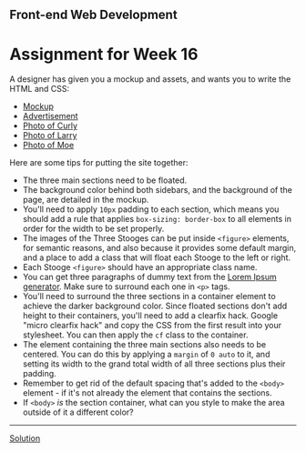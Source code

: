 ## Front-end Web Development
# Assignment for Week 16

A designer has given you a mockup and assets, and wants you to write the HTML and CSS:

*   [Mockup](http://jeffreyatw.github.io/fwd/series8/class16/assignment/mockup.png)
*   [Advertisement](http://jeffreyatw.github.io/fwd/series8/class16/assignment/ad.gif)
*   [Photo of Curly](http://jeffreyatw.github.io/fwd/series8/class16/assignment/curly.jpg)
*   [Photo of Larry](http://jeffreyatw.github.io/fwd/series8/class16/assignment/larry.jpg)
*   [Photo of Moe](http://jeffreyatw.github.io/fwd/series8/class16/assignment/moe.jpg)

Here are some tips for putting the site together:

*   The three main sections need to be floated.
*   The background color behind both sidebars, and the background of the page, are detailed in the mockup.
*   You'll need to apply `10px` padding to each section, which means you should add a rule that applies `box-sizing: border-box` to all elements in order for the width to be set properly.
*   The images of the Three Stooges can be put inside `<figure>` elements, for semantic reasons, and also because it provides some default margin, and a place to add a class that will float each Stooge to the left or right.
*   Each Stooge `<figure>` should have an appropriate class name.
*   You can get three paragraphs of dummy text from the [Lorem Ipsum generator](http://lipsum.com/feed/html). Make sure to surround each one in `<p>` tags.
*   You'll need to surround the three sections in a container element to achieve the darker background color. Since floated sections don't add height to their containers, you'll need to add a clearfix hack. Google "micro clearfix hack" and copy the CSS from the first result into your stylesheet. You can then apply the `cf` class to the container.
*   The element containing the three main sections also needs to be centered. You can do this by applying a `margin` of `0 auto` to it, and setting its width to the grand total width of all three sections plus their padding.
*   Remember to get rid of the default spacing that's added to the `<body>` element - if it's not already the element that contains the sections.
*   If `<body>` _is_ the section container, what can you style to make the area outside of it a different color?

* * *

[Solution](http://jeffreyatw.github.io/fwd/series8/class16/solution/)